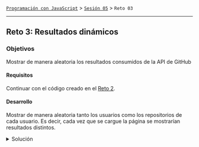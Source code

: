 [`Programación con JavaScript`](../../Readme.md) > [`Sesión 05`](../Readme.md) > `Reto 03`

---

## Reto 3: Resultados dinámicos

### Objetivos

Mostrar de manera aleatoria los resultados consumidos de la API de GitHub

#### Requisitos

Continuar con el código creado en el [Reto 2](../Reto-02/Readme.md).

#### Desarrollo

Mostrar de manera aleatoria tanto los usuarios como los repositorios de cada usuario. Es decir, cada vez que se cargue
la página se mostrarían resultados distintos.

<details>
  <summary>Solución</summary>

```javascript
function getGithubUsers() {
  return fetch('https://api.github.com/users')
    .then(function (response) {
      return response.json();
    })
    .then(function (data) {
      return shuffleArray(data).slice(0, 4)
    })
}

function getUserRepositories(url) {
  return fetch(url)
    .then(function (response) {
      return response.json();
    })
    .then(function (data) {
      return shuffleArray(data).slice(0, 5)
    })
}

function shuffleArray(array) {
  for(let i = array.length - 1; i > 0; i--) {
    const j = Math.floor(Math.random() * i);
    [ array[i], array[j] ] = [ array[j], array[i] ];
  }
  return array
}
```

</details>
